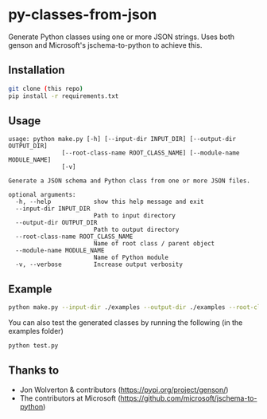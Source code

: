 # py-classes-from-json
Generate Python classes using one or more JSON strings.
Uses both genson and Microsoft's jschema-to-python to achieve this.

## Installation
```bash
git clone (this repo)
pip install -r requirements.txt
```

## Usage
```
usage: python make.py [-h] [--input-dir INPUT_DIR] [--output-dir OUTPUT_DIR]
               [--root-class-name ROOT_CLASS_NAME] [--module-name MODULE_NAME]
               [-v]

Generate a JSON schema and Python class from one or more JSON files.

optional arguments:
  -h, --help            show this help message and exit
  --input-dir INPUT_DIR
                        Path to input directory
  --output-dir OUTPUT_DIR
                        Path to output directory
  --root-class-name ROOT_CLASS_NAME
                        Name of root class / parent object
  --module-name MODULE_NAME
                        Name of Python module
  -v, --verbose         Increase output verbosity
  ```

## Example
```bash
python make.py --input-dir ./examples --output-dir ./examples --root-class-name JobEvent --module-name myEvents
```

You can also test the generated classes by running the following (in the examples folder)
```bash
python test.py
```

## Thanks to
- Jon Wolverton & contributors (https://pypi.org/project/genson/)
- The contributors at Microsoft (https://github.com/microsoft/jschema-to-python)